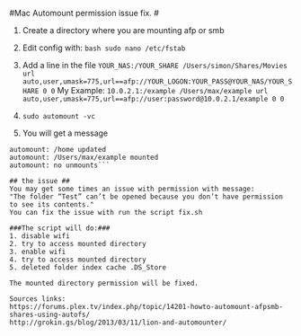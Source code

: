 
#Mac Automount permission issue fix. #

1. Create a directory where you are mounting afp or smb 
2. Edit config with: 
```bash sudo nano /etc/fstab```
3. Add a line in the file 
```YOUR_NAS:/YOUR_SHARE /Users/simon/Shares/Movies url auto,user,umask=775,url==afp://YOUR_LOGON:YOUR_PASS@YOUR_NAS/YOUR_SHARE 0 0```
My Example:
```10.0.2.1:/example /Users/max/example url auto,user,umask=775,url==afp://user:password@10.0.2.1/example 0 0```
4.  ```sudo automount -vc```

5. You will get a message
```automount: /net updated
automount: /home updated
automount: /Users/max/example mounted
automount: no unmounts```

## the issue ##
You may get some times an issue with permission with message: 
"The folder “Test” can’t be opened because you don’t have permission to see its contents."
You can fix the issue with run the script fix.sh 

###The script will do:###
1. disable wifi 
2. try to access mounted directory 
3. enable wifi 
4. try to access mounted directory 
5. deleted folder index cache .DS_Store

The mounted directory permission will be fixed.

Sources links:
https://forums.plex.tv/index.php/topic/14201-howto-automount-afpsmb-shares-using-autofs/
http://grokin.gs/blog/2013/03/11/lion-and-automounter/

